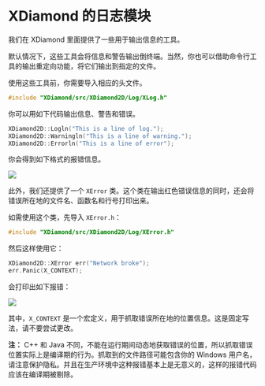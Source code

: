 # XDiamond 的日志模块

我们在 XDiamond 里面提供了一些用于输出信息的工具。

默认情况下，这些工具会将信息和警告输出倒终端。当然，你也可以借助命令行工具的输出重定向功能，将它们输出到指定的文件。

使用这些工具前，你需要导入相应的头文件。

```C++
#include "XDiamond/src/XDiamond2D/Log/XLog.h"
```

你可以用如下代码输出信息、警告和错误。

```C++
XDiamond2D::Logln("This is a line of log.");
XDiamond2D::Warningln("This is a line of warning.");
XDiamond2D::Errorln("This is a line of error");
```

你会得到如下格式的报错信息。

![](https://docs.gpu.pub/images/log.png)

此外，我们还提供了一个 `XError` 类。这个类在输出红色错误信息的同时，还会将错误所在地的文件名、函数名和行号打印出来。

如需使用这个类，先导入 `XError.h`：

```C++
#include "XDiamond/src/XDiamond2D/Log/XError.h"
```

然后这样使用它：

```C++
XDiamond2D::XError err("Network broke");
err.Panic(X_CONTEXT);
```

会打印出如下报错：

![](https://docs.gpu.pub/images/error.png)

其中，`X_CONTEXT` 是一个宏定义，用于抓取错误所在地的位置信息。这是固定写法，请不要尝试更改。

**注：** C++ 和 Java 不同，不能在运行期间动态地获取错误的位置，所以抓取错误位置实际上是编译期的行为。抓取到的文件路径可能包含你的 Windows 用户名，请注意保护隐私。并且在生产环境中这种报错基本上是无意义的，这样的报错代码应该在编译期被剔除。
